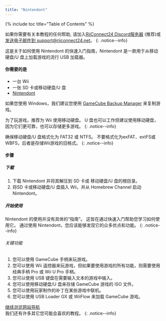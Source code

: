 ```yaml
---
title: "Nintendont"
---
```


{% include toc title="Table of Contents" %}

如果你需要有关本教程的任何帮助, 请加入[RiiConnect24 Discord服务器](https://discord.gg/rc24) (推荐)或 [发送电子邮件到 support@riiconnect24.net](mailto:support@riiconnect24.net)。
{: .notice--info}

这是关于如何使用 Nintendont 的快速入门指南，Nintendont 是一款用于从移动硬盘/U 盘上加载游戏的流行 USB 加载器。

#### 你需要的是

- 一台 Wii
- 一张 SD 卡或移动硬盘/U 盘
- [Nintendont](https://hbb1.oscwii.org/hbb/Nintendont/Nintendont.zip)

如果您使用 Windows，我们建议您使用 [GameCube Backup Manager](https://github.com/AxionDrak/GameCube-Backup-Manager/releases) 来复制游戏。

为了玩游戏，推荐为 Wii 使用移动硬盘。 U 盘也可以工作但建议使用移动硬盘，因为它们更可靠，也可以存储更多游戏。
{: .notice--info}

确保移动硬盘/U 盘格式化为 FAT32 或 NTFS。 不要格式化为exFAT、extFS或WBFS，后者是存储Wii游戏的旧格式。
{: .notice--info}

#### 步骤

##### 下载

1.  下载 Nintendont 并将其解压到 SD 卡或 移动硬盘/U 盘的根目录。
2.  将SD 卡或移动硬盘/U 盘插入 Wii，并从 Homebrew Channel 启动 Nintendont。

##### 开始使用

Nintendont 的使用并没有具体的“指南”。 这皆在通过快速入门帮助您学习如何使用它。 通过使用 Nintendont，您应该能够发现它的众多优点和功能。
{: .notice--info}

###### 关键功能

1. 您可以使用 GameCube 手柄来玩游戏。
2. 您可以使用 Wii 遥控器来玩游戏，但如果要使用游戏的所有功能，则需要使用经典手柄 Pro 或 Wii U Pro 手柄。
3. 您可以使用 USB 键盘在需要输入文本的游戏中输入。
4. 您可以使用移动硬盘/U 盘来存储 GameCube 游戏的 ISO 文件。
5. 您可以使用玩家制作的补丁在某些游戏中联机。
6. 您可以使用 USB Loader GX 或 WiiFlow 来加载 GameCube 游戏。

[继续浏览网站导航](site-navigation)<br> 我们还有许多其它您可能会喜欢的教程。
{: .notice--info}
